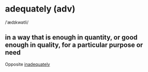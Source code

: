 # adequately (adv)

/ˈædɪkwətli/

## in a way that is enough in quantity, or good enough in quality, for a particular purpose or need

Opposite [inadequately](inadequately-adv.md#in-a-way-that-is-not-enough-or-not-good-enough)